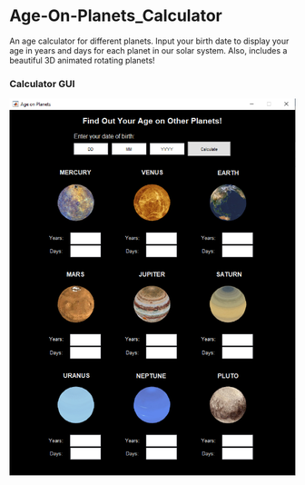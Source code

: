 # Age-On-Planets_Calculator
An age calculator for different planets. Input your birth date to display your age in years and days for each planet in our solar system. Also, includes a beautiful 3D animated rotating planets!


### Calculator GUI

![Calculator GUI](https://github.com/aboudbadra/AgeOnPlanets_Calculator/blob/master/CalculatorGUI.png)
